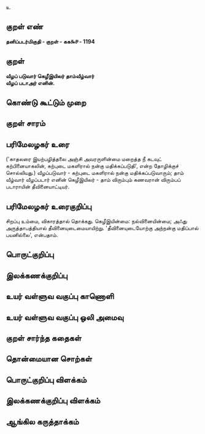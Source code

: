 உ

## குறள் எண் 

**தனிப்படர்மிகுதி - குறள் - கக௯௪ - 1194**

## குறள் 

**வீழப் படுவார் கெழீஇயிலர் தாம்வீழ்வார்  
வீழப் படாஅர் எனின்.** 

## கொண்டு கூட்டும் முறை


## குறள் சாரம் 


## பரிமேலழகர் உரை

('காதலரை இயற்பழித்தலை அஞ்சி அவரருளின்மை மறைத்த நீ கடவுட் கற்பினையாகலின், கற்புடை மகளிரால் நன்கு மதிக்கப்படுதி', என்ற தோழிக்குச் சொல்லியது.) வீழப்படுவார் - கற்புடை மகளிரால் நன்கு மதிக்கப்படுவாரும்; தாம் வீழ்வார் வீழப்படார் எனின் கெழீஇயிலர் - தாம் விரும்பும் கணவரான் விரும்பப் படாராயின் தீவினையாட்டியர்.

## பரிமேலழகர் உரைகுறிப்பு   

சிறப்பு உம்மை, விகாரத்தால் தொக்கது. கெழீஇயின்மை: நல்வினையின்மை; அஃது அருத்தாபத்தியால் தீவினையுடைமையாயிற்று. 'தீவினையுடையோற்கு அந்நன்கு மதிப்பால் பயனில்லை', என்பதாம்.

## பொருட்குறிப்பு 


## இலக்கணக்குறிப்பு  


## உயர் வள்ளுவ வகுப்பு காணொளி


## உயர் வள்ளுவ வகுப்பு ஒலி அமைவு 

 
## குறள் சார்ந்த கதைகள் 


## தொன்மையான சொற்கள்


## பொருட்குறிப்பு விளக்கம்


## இலக்கணக்குறிப்பு விளக்கம்


## ஆங்கில கருத்தாக்கம் 


